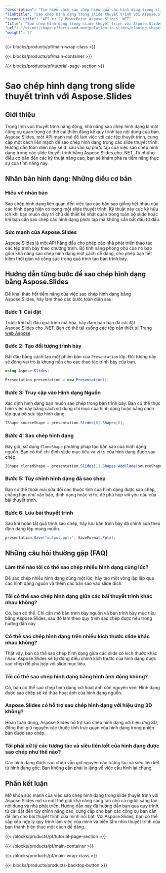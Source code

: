 ```yaml
---
"description": "Tìm hiểu cách sao chép hiệu quả các hình dạng trong slide thuyết trình bằng API Aspose.Slides. Tạo các bài thuyết trình động một cách dễ dàng. Khám phá hướng dẫn từng bước, Câu hỏi thường gặp và nhiều hơn nữa."
"linktitle": "Sao chép hình dạng trong slide thuyết trình với Aspose.Slides"
"second_title": "API xử lý PowerPoint Aspose.Slides .NET"
"title": "Sao chép hình dạng trong slide thuyết trình với Aspose.Slides"
"url": "/vi/net/shape-effects-and-manipulation-in-slides/cloning-shapes/"
"weight": 27
---
```


{{< blocks/products/pf/main-wrap-class >}}

{{< blocks/products/pf/main-container >}}

{{< blocks/products/pf/tutorial-page-section >}}

# Sao chép hình dạng trong slide thuyết trình với Aspose.Slides


## Giới thiệu

Trong lĩnh vực thuyết trình năng động, khả năng sao chép hình dạng là một công cụ quan trọng có thể cải thiện đáng kể quy trình tạo nội dung của bạn. Aspose.Slides, một API mạnh mẽ để làm việc với các tệp thuyết trình, cung cấp một cách liền mạch để sao chép hình dạng trong các slide thuyết trình. Hướng dẫn toàn diện này sẽ đi sâu vào sự phức tạp của việc sao chép hình dạng trong các slide thuyết trình bằng Aspose.Slides cho .NET. Từ những điều cơ bản đến các kỹ thuật nâng cao, bạn sẽ khám phá ra tiềm năng thực sự của tính năng này.

## Nhân bản hình dạng: Những điều cơ bản

### Hiểu về nhân bản

Sao chép hình dạng liên quan đến việc tạo các bản sao giống hệt nhau của các hình dạng hiện có trong một slide thuyết trình. Kỹ thuật này cực kỳ hữu ích khi bạn muốn duy trì chủ đề thiết kế nhất quán trong toàn bộ slide hoặc khi bạn cần sao chép các hình dạng phức tạp mà không cần bắt đầu từ đầu.

### Sức mạnh của Aspose.Slides

Aspose.Slides là một API hàng đầu cho phép các nhà phát triển thao tác các tệp trình bày theo chương trình. Bộ tính năng phong phú của nó bao gồm khả năng sao chép hình dạng một cách dễ dàng, cho phép bạn tiết kiệm thời gian và công sức trong quá trình tạo bản trình bày.

## Hướng dẫn từng bước để sao chép hình dạng bằng Aspose.Slides

Để khai thác hết tiềm năng của việc sao chép hình dạng bằng Aspose.Slides, hãy làm theo các bước toàn diện sau:

### Bước 1: Cài đặt

Trước khi bắt đầu quá trình mã hóa, hãy đảm bảo bạn đã cài đặt Aspose.Slides cho .NET. Bạn có thể tải xuống các tệp cần thiết từ [Trang web Aspose](https://releases.aspose.com/slides/net/).

### Bước 2: Tạo đối tượng trình bày

Bắt đầu bằng cách tạo một phiên bản của `Presentation` lớp. Đối tượng này sẽ đóng vai trò là khung nền cho các thao tác trình bày của bạn.

```csharp
using Aspose.Slides;

Presentation presentation = new Presentation();
```

### Bước 3: Truy cập vào Hình dạng Nguồn

Xác định hình dạng bạn muốn sao chép trong bản trình bày. Bạn có thể thực hiện việc này bằng cách sử dụng chỉ mục của hình dạng hoặc bằng cách lặp qua bộ sưu tập hình dạng.

```csharp
IShape sourceShape = presentation.Slides[0].Shapes[0];
```

### Bước 4: Sao chép hình dạng

Bây giờ, sử dụng `CloneShape` phương pháp tạo bản sao của hình dạng nguồn. Bạn có thể chỉ định slide mục tiêu và vị trí của hình dạng được sao chép.

```csharp
IShape clonedShape = presentation.Slides[1].Shapes.AddClone(sourceShape, x, y, width, height);
```

### Bước 5: Tùy chỉnh hình dạng đã sao chép

Bạn có thể thoải mái sửa đổi các thuộc tính của hình dạng được sao chép, chẳng hạn như văn bản, định dạng hoặc vị trí, để phù hợp với yêu cầu của bài thuyết trình.

### Bước 6: Lưu bài thuyết trình

Sau khi hoàn tất quá trình sao chép, hãy lưu bản trình bày đã chỉnh sửa theo định dạng tệp mong muốn.

```csharp
presentation.Save("output.pptx", SaveFormat.Pptx);
```

## Những câu hỏi thường gặp (FAQ)

### Làm thế nào tôi có thể sao chép nhiều hình dạng cùng lúc?

Để sao chép nhiều hình dạng cùng một lúc, hãy tạo một vòng lặp lặp qua các hình dạng nguồn và thêm các bản sao vào slide đích.

### Tôi có thể sao chép hình dạng giữa các bài thuyết trình khác nhau không?

Có, bạn có thể. Chỉ cần mở bản trình bày nguồn và bản trình bày mục tiêu bằng Aspose.Slides, sau đó làm theo quy trình sao chép được nêu trong hướng dẫn này.

### Có thể sao chép hình dạng trên nhiều kích thước slide khác nhau không?

Thật vậy, bạn có thể sao chép hình dạng giữa các slide có kích thước khác nhau. Aspose.Slides sẽ tự động điều chỉnh kích thước của hình dạng được sao chép để phù hợp với slide mục tiêu.

### Tôi có thể sao chép hình dạng bằng hình ảnh động không?

Có, bạn có thể sao chép hình dạng với hoạt ảnh còn nguyên vẹn. Hình dạng được sao chép sẽ kế thừa hoạt ảnh của hình dạng nguồn.

### Aspose.Slides có hỗ trợ sao chép hình dạng với hiệu ứng 3D không?

Hoàn toàn đúng, Aspose.Slides hỗ trợ sao chép hình dạng với hiệu ứng 3D, đồng thời giữ nguyên các thuộc tính trực quan của hình dạng trong phiên bản được sao chép.

### Tôi phải xử lý các tương tác và siêu liên kết của hình dạng được sao chép như thế nào?

Các hình dạng được sao chép vẫn giữ nguyên các tương tác và siêu liên kết từ hình dạng gốc. Bạn không cần phải lo lắng về việc cấu hình lại chúng.

## Phần kết luận

Mở khóa sức mạnh của việc sao chép hình dạng trong slide thuyết trình với Aspose.Slides mở ra một thế giới khả năng sáng tạo cho cả người sáng tạo nội dung và nhà phát triển. Hướng dẫn này đã hướng dẫn bạn qua quy trình, từ cài đặt đến tùy chỉnh nâng cao, cung cấp cho bạn các công cụ bạn cần để làm cho bài thuyết trình của mình nổi bật. Với Aspose.Slides, bạn có thể sắp xếp hợp lý quy trình làm việc của mình và biến tầm nhìn thuyết trình của bạn thành hiện thực một cách dễ dàng.

{{< /blocks/products/pf/tutorial-page-section >}}

{{< /blocks/products/pf/main-container >}}

{{< /blocks/products/pf/main-wrap-class >}}

{{< blocks/products/products-backtop-button >}}